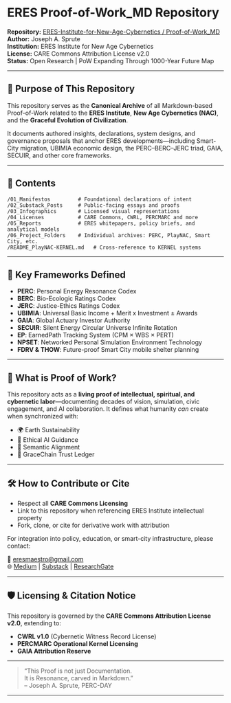 # ERES Proof-of-Work_MD Repository

**Repository:** [ERES-Institute-for-New-Age-Cybernetics / Proof-of-Work_MD](https://github.com/ERES-Institute-for-New-Age-Cybernetics/Proof-of-Work_MD)  
**Author:** Joseph A. Sprute  
**Institution:** ERES Institute for New Age Cybernetics  
**License:** CARE Commons Attribution License v2.0  
**Status:** Open Research | PoW Expanding Through 1000-Year Future Map

---

## 📜 Purpose of This Repository

This repository serves as the **Canonical Archive** of all Markdown-based Proof-of-Work related to the **ERES Institute**, **New Age Cybernetics (NAC)**, and the **Graceful Evolution of Civilization**.

It documents authored insights, declarations, system designs, and governance proposals that anchor ERES developments—including Smart-City migration, UBIMIA economic design, the PERC–BERC–JERC triad, GAIA, SECUIR, and other core frameworks.

---

## 📁 Contents

```
/01_Manifestos         # Foundational declarations of intent
/02_Substack_Posts     # Public-facing essays and proofs
/03_Infographics       # Licensed visual representations
/04_Licenses           # CARE Commons, CWRL, PERCMARC and more
/05_Reports            # ERES whitepapers, policy briefs, and analytical models
/06_Project_Folders    # Individual archives: PERC, PlayNAC, Smart City, etc.
/README_PlayNAC-KERNEL.md   # Cross-reference to KERNEL systems
```

---

## 🧭 Key Frameworks Defined

- **PERC**: Personal Energy Resonance Codex  
- **BERC**: Bio-Ecologic Ratings Codex  
- **JERC**: Justice-Ethics Ratings Codex  
- **UBIMIA**: Universal Basic Income + Merit x Investment ± Awards  
- **GAIA**: Global Actuary Investor Authority  
- **SECUIR**: Silent Energy Circular Universe Infinite Rotation  
- **EP**: EarnedPath Tracking System (CPM × WBS × PERT)  
- **NPSET**: Networked Personal Simulation Environment Technology  
- **FDRV & THOW**: Future-proof Smart City mobile shelter planning

---

## 🧠 What is Proof of Work?

This repository acts as a **living proof of intellectual, spiritual, and cybernetic labor**—documenting decades of vision, simulation, civic engagement, and AI collaboration. It defines what humanity *can* create when synchronized with:

- 🌍 Earth Sustainability
- 🤝 Ethical AI Guidance
- 📡 Semantic Alignment
- 💠 GraceChain Trust Ledger

---

## 🛠 How to Contribute or Cite

- Respect all **CARE Commons Licensing**
- Link to this repository when referencing ERES Institute intellectual property
- Fork, clone, or cite for derivative work with attribution

For integration into policy, education, or smart-city infrastructure, please contact:

📩 eresmaestro@gmail.com  
🌐 [Medium](https://medium.com/@josephasprute) | [Substack](https://josephasprute.substack.com) | [ResearchGate](https://www.researchgate.net/profile/Joseph-Sprute)

---

## 🛡️ Licensing & Citation Notice

This repository is governed by the **CARE Commons Attribution License v2.0**, extending to:
- **CWRL v1.0** (Cybernetic Witness Record License)
- **PERCMARC Operational Kernel Licensing**
- **GAIA Attribution Reserve**

---

> “This Proof is not just Documentation.  
> It is Resonance, carved in Markdown.”  
> – Joseph A. Sprute, PERC-DAY

---
